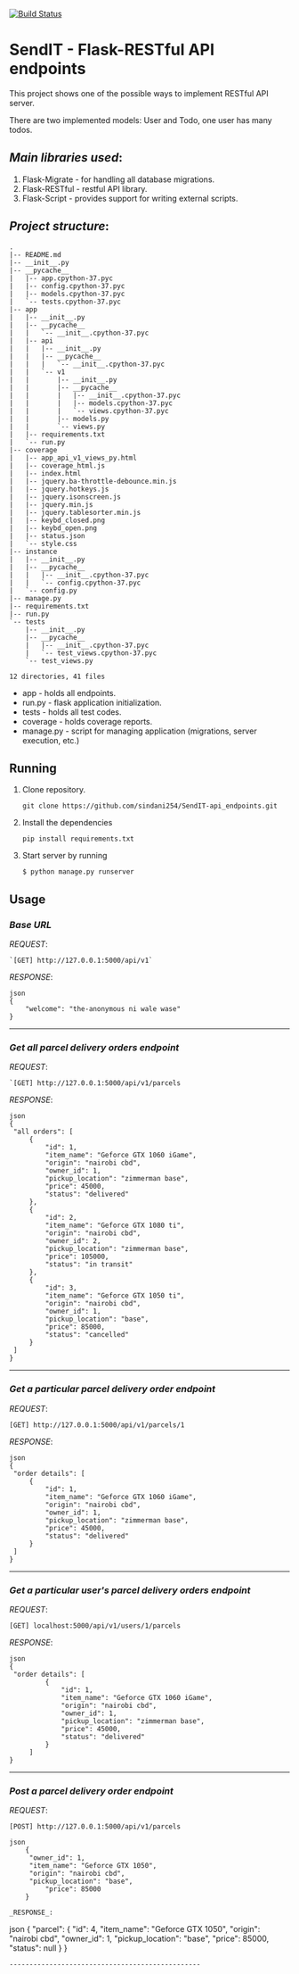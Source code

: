 [![Build Status](https://travis-ci.org/sindani254/SendIT-endpoints.svg?branch=master)](https://travis-ci.org/sindani254/SendIT-endpoints)
# SendIT - Flask-RESTful API endpoints
This project shows one of the possible ways to implement RESTful API server.

There are two implemented models: User and Todo, one user has many todos.

## _Main libraries used_:
1. Flask-Migrate - for handling all database migrations.
2. Flask-RESTful - restful API library.
3. Flask-Script - provides support for writing external scripts.

## _Project structure_:
```
.
|-- README.md
|-- __init__.py
|-- __pycache__
|   |-- app.cpython-37.pyc
|   |-- config.cpython-37.pyc
|   |-- models.cpython-37.pyc
|   `-- tests.cpython-37.pyc
|-- app
|   |-- __init__.py
|   |-- __pycache__
|   |   `-- __init__.cpython-37.pyc
|   |-- api
|   |   |-- __init__.py
|   |   |-- __pycache__
|   |   |   `-- __init__.cpython-37.pyc
|   |   `-- v1
|   |       |-- __init__.py
|   |       |-- __pycache__
|   |       |   |-- __init__.cpython-37.pyc
|   |       |   |-- models.cpython-37.pyc
|   |       |   `-- views.cpython-37.pyc
|   |       |-- models.py
|   |       `-- views.py
|   |-- requirements.txt
|   `-- run.py
|-- coverage
|   |-- app_api_v1_views_py.html
|   |-- coverage_html.js
|   |-- index.html
|   |-- jquery.ba-throttle-debounce.min.js
|   |-- jquery.hotkeys.js
|   |-- jquery.isonscreen.js
|   |-- jquery.min.js
|   |-- jquery.tablesorter.min.js
|   |-- keybd_closed.png
|   |-- keybd_open.png
|   |-- status.json
|   `-- style.css
|-- instance
|   |-- __init__.py
|   |-- __pycache__
|   |   |-- __init__.cpython-37.pyc
|   |   `-- config.cpython-37.pyc
|   `-- config.py
|-- manage.py
|-- requirements.txt
|-- run.py
`-- tests
    |-- __init__.py
    |-- __pycache__
    |   |-- __init__.cpython-37.pyc
    |   `-- test_views.cpython-37.pyc
    `-- test_views.py

12 directories, 41 files
```

* app - holds all endpoints.
* run.py - flask application initialization.
* tests - holds all test codes.
* coverage - holds coverage reports.
* manage.py - script for managing application (migrations, server execution, etc.)

## Running 

1. Clone repository.

	`git clone https://github.com/sindani254/SendIT-api_endpoints.git`

2. Install the dependencies

	`pip install requirements.txt`
	
3. Start server by running

	`$ python manage.py runserver`

## Usage
   ### _Base URL_
    
   _REQUEST_:
   
 	`[GET] http://127.0.0.1:5000/api/v1`
   
   _RESPONSE_:
   ``` 
   json
   {
       "welcome": "the-anonymous ni wale wase"
   }
   ```
------------------------------------------------

  ### _Get all parcel delivery orders endpoint_
  
   _REQUEST_:
   
 	`[GET] http://127.0.0.1:5000/api/v1/parcels
   
   _RESPONSE_:
   ```
   json
   {
    "all orders": [
        {
            "id": 1,
            "item_name": "Geforce GTX 1060 iGame",
            "origin": "nairobi cbd",
            "owner_id": 1,
            "pickup_location": "zimmerman base",
            "price": 45000,
            "status": "delivered"
        },
        {
            "id": 2,
            "item_name": "Geforce GTX 1080 ti",
            "origin": "nairobi cbd",
            "owner_id": 2,
            "pickup_location": "zimmerman base",
            "price": 105000,
            "status": "in transit"
        },
        {
            "id": 3,
            "item_name": "Geforce GTX 1050 ti",
            "origin": "nairobi cbd",
            "owner_id": 1,
            "pickup_location": "base",
            "price": 85000,
            "status": "cancelled"
        }
    ]
}
   ```
------------------------------------------------

  ### _Get a particular parcel delivery order endpoint_
  
   _REQUEST_:
   
   `[GET] http://127.0.0.1:5000/api/v1/parcels/1`
   
   _RESPONSE_:
   ```
   json
   {
    "order details": [
        {
            "id": 1,
            "item_name": "Geforce GTX 1060 iGame",
            "origin": "nairobi cbd",
            "owner_id": 1,
            "pickup_location": "zimmerman base",
            "price": 45000,
            "status": "delivered"
        }
    ]
}
   ```
------------------------------------------------

  ### _Get a particular user's parcel delivery orders endpoint_
  
   _REQUEST_:
   
   `[GET] localhost:5000/api/v1/users/1/parcels`
   
   _RESPONSE_:
   ```
   json
   {
    "order details": [
            {
                "id": 1,
                "item_name": "Geforce GTX 1060 iGame",
                "origin": "nairobi cbd",
                "owner_id": 1,
                "pickup_location": "zimmerman base",
                "price": 45000,
                "status": "delivered"
            }
        ]
   }
   ```
------------------------------------------------

  ### _Post a parcel delivery order endpoint_
  
   _REQUEST_:
   
   ```
   [POST] http://127.0.0.1:5000/api/v1/parcels
   
   json
       {
	    "owner_id": 1,
	    "item_name": "Geforce GTX 1050",
	    "origin": "nairobi cbd",
	    "pickup_location": "base",
            "price": 85000
       }
   
   _RESPONSE_:
   
   ```
   json
   {
       "parcel": {
	  "id": 4,
	  "item_name": "Geforce GTX 1050",
	  "origin": "nairobi cbd",
	  "owner_id": 1,
	  "pickup_location": "base",
	  "price": 85000,
	  "status": null
       }
   }
   ```
------------------------------------------------
